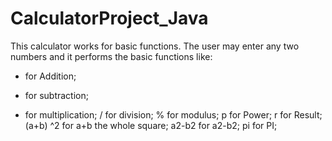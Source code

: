 # CalculatorProject_Java
This calculator works for basic functions. The user may enter any two numbers and it performs the basic functions like:
+ for Addition;
- for subtraction;
* for multiplication; 
/ for division; 
 % for modulus; 
 p for Power; 
 r for Result;
 (a+b) ^2 for a+b the whole square; 
 a2-b2 for a2-b2;
 pi for PI;


